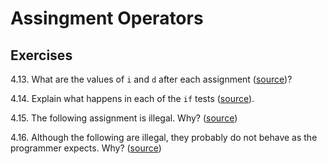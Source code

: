 # Assingment Operators

## Exercises

4.13. What are the values of `i` and `d` after each assignment
([source](./ex_4_13.cpp))?

4.14. Explain what happens in each of the `if` tests
([source](./ex_4_14.cpp)).

4.15. The following assignment is illegal. Why? ([source](./ex_4_15.cpp))

4.16. Although the following are illegal, they probably do not behave as the 
programmer expects. Why? ([source](./ex_4_16.cpp))
